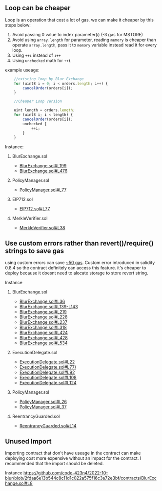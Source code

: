 ## Loop can be cheaper

Loop is an operation that cost a lot of gas. we can make it cheaper by this steps below:
1. Avoid passing 0 value to index parameter(*i*) (-3 gas for MSTORE)
2. Avoid using `array.length` for parameter, reading `memory` is cheaper than operate `array.length`, pass it to `memory` variable instead read it for every loop.
3. Using `++i` instead of `i++`
4. Using `unchecked` math for `++i`

example useage:
```js
    //existing loop by Blur Exchange
    for (uint8 i = 0; i < orders.length; i++) {
        cancelOrder(orders[i]);
    }

    //Cheaper Loop version

    uint length = orders.length;
    for (uint8 i; i < length) {
        cancelOrder(orders[i]);
        unchecked {
            ++i;
        }
    }
```

Instance:
1. BlurExchange.sol 
    * [BlurExchange.sol#L199](https://github.com/code-423n4/2022-10-blur/blob/2fdaa6e13b544c8c11d1c022a575f16c3a72e3bf/contracts/BlurExchange.sol#L199)
    * [BlurExchange.sol#L476](https://github.com/code-423n4/2022-10-blur/blob/2fdaa6e13b544c8c11d1c022a575f16c3a72e3bf/contracts/BlurExchange.sol#L476)

2. PolicyManager.sol
    * [PolicyManager.sol#L77](https://github.com/code-423n4/2022-10-blur/blob/2fdaa6e13b544c8c11d1c022a575f16c3a72e3bf/contracts/PolicyManager.sol#L77)

3. EIP712.sol
    * [EIP712.sol#L77](https://github.com/code-423n4/2022-10-blur/blob/2fdaa6e13b544c8c11d1c022a575f16c3a72e3bf/contracts/lib/EIP712.sol#L77)

4. MerkleVerifier.sol
    * [MerkleVerifier.sol#L38](https://github.com/code-423n4/2022-10-blur/blob/2fdaa6e13b544c8c11d1c022a575f16c3a72e3bf/contracts/lib/MerkleVerifier.sol#L38)

## Use custom errors rather than revert()/require() strings to save gas
using custom errors can save [~50 gas](https://gist.github.com/IllIllI000/ad1bd0d29a0101b25e57c293b4b0c746). Custom error introduced in solidity 0.8.4 so the contract definitely can access this feature. it's cheaper to deploy because it doesnt need to alocate storage to store revert string. 

Instance 
1. BlurExchange.sol
    * [BlurExchange.sol#L36](https://github.com/code-423n4/2022-10-blur/blob/2fdaa6e13b544c8c11d1c022a575f16c3a72e3bf/contracts/BlurExchange.sol#L36)
    * [BlurExchange.sol#L139-L143](https://github.com/code-423n4/2022-10-blur/blob/2fdaa6e13b544c8c11d1c022a575f16c3a72e3bf/contracts/BlurExchange.sol#L139-L143)
    * [BlurExchange.sol#L219](https://github.com/code-423n4/2022-10-blur/blob/2fdaa6e13b544c8c11d1c022a575f16c3a72e3bf/contracts/BlurExchange.sol#L219)
    * [BlurExchange.sol#L228](https://github.com/code-423n4/2022-10-blur/blob/2fdaa6e13b544c8c11d1c022a575f16c3a72e3bf/contracts/BlurExchange.sol#L228)
    * [BlurExchange.sol#L237](https://github.com/code-423n4/2022-10-blur/blob/2fdaa6e13b544c8c11d1c022a575f16c3a72e3bf/contracts/BlurExchange.sol#L237)
    * [BlurExchange.sol#L318](https://github.com/code-423n4/2022-10-blur/blob/2fdaa6e13b544c8c11d1c022a575f16c3a72e3bf/contracts/BlurExchange.sol#L318)
    * [BlurExchange.sol#L424](https://github.com/code-423n4/2022-10-blur/blob/2fdaa6e13b544c8c11d1c022a575f16c3a72e3bf/contracts/BlurExchange.sol#L424)
    * [BlurExchange.sol#L428](https://github.com/code-423n4/2022-10-blur/blob/2fdaa6e13b544c8c11d1c022a575f16c3a72e3bf/contracts/BlurExchange.sol#L428)
    * [BlurExchange.sol#L534](https://github.com/code-423n4/2022-10-blur/blob/2fdaa6e13b544c8c11d1c022a575f16c3a72e3bf/contracts/BlurExchange.sol#L534)

2. ExecutionDelegate.sol
    * [ExecutionDelegate.sol#L22](https://github.com/code-423n4/2022-10-blur/blob/2fdaa6e13b544c8c11d1c022a575f16c3a72e3bf/contracts/ExecutionDelegate.sol#L22)
    * [ExecutionDelegate.sol#L77)](https://github.com/code-423n4/2022-10-blur/blob/2fdaa6e13b544c8c11d1c022a575f16c3a72e3bf/contracts/ExecutionDelegate.sol#L77)
    * [ExecutionDelegate.sol#L92](https://github.com/code-423n4/2022-10-blur/blob/2fdaa6e13b544c8c11d1c022a575f16c3a72e3bf/contracts/ExecutionDelegate.sol#L92)
    * [ExecutionDelegate.sol#L108](https://github.com/code-423n4/2022-10-blur/blob/2fdaa6e13b544c8c11d1c022a575f16c3a72e3bf/contracts/ExecutionDelegate.sol#L108)
    * [ExecutionDelegate.sol#L124](https://github.com/code-423n4/2022-10-blur/blob/2fdaa6e13b544c8c11d1c022a575f16c3a72e3bf/contracts/ExecutionDelegate.sol#L124)

3. PolicyManager.sol
    * [PolicyManager.sol#L26](https://github.com/code-423n4/2022-10-blur/blob/2fdaa6e13b544c8c11d1c022a575f16c3a72e3bf/contracts/PolicyManager.sol#L26)
    * [PolicyManager.sol#L37](https://github.com/code-423n4/2022-10-blur/blob/2fdaa6e13b544c8c11d1c022a575f16c3a72e3bf/contracts/PolicyManager.sol#L37)

4. ReentrancyGuarded.sol
    * [ReentrancyGuarded.sol#L14](https://github.com/code-423n4/2022-10-blur/blob/2fdaa6e13b544c8c11d1c022a575f16c3a72e3bf/contracts/lib/ReentrancyGuarded.sol#L14)

## Unused Import 

Importing contract that don't have useage in the contract can make deploying cost more expensive without an impact for the contract. I recommended that the import should be deleted. 

Instance 
https://github.com/code-423n4/2022-10-blur/blob/2fdaa6e13b544c8c11d1c022a575f16c3a72e3bf/contracts/BlurExchange.sol#L8


